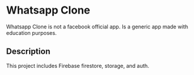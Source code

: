 # Whatsapp Clone

Whatsapp Clone is not a facebook official app. Is a generic app made with education purposes.

## Description

This project includes Firebase firestore, storage, and auth.
